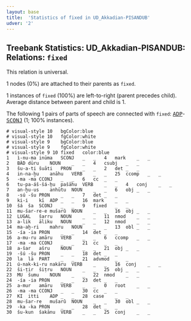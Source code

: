 ```yaml
---
layout: base
title:  'Statistics of fixed in UD_Akkadian-PISANDUB'
udver: '2'
---
```


## Treebank Statistics: UD_Akkadian-PISANDUB: Relations: `fixed`

This relation is universal.

1 nodes (0%) are attached to their parents as `fixed`.

1 instances of `fixed` (100%) are left-to-right (parent precedes child).
Average distance between parent and child is 1.

The following 1 pairs of parts of speech are connected with `fixed`: <tt><a href="akk_pisandub-pos-ADP.html">ADP</a></tt>-<tt><a href="akk_pisandub-pos-SCONJ.html">SCONJ</a></tt> (1; 100% instances).


~~~ conllu
# visual-style 10	bgColor:blue
# visual-style 10	fgColor:white
# visual-style 9	bgColor:blue
# visual-style 9	fgColor:white
# visual-style 9 10 fixed	color:blue
1	ì-nu-ma	inūma	SCONJ	_	_	4	mark	_	_
2	BÀD	dūru	NOUN	_	_	4	csubj	_	_
3	šu-a-ti	šuāti	PRON	_	_	2	det	_	_
4	in-na-ḫu	anāhu	VERB	_	_	25	ccomp	_	_
5	-ma	-ma	CCONJ	_	_	6	cc	_	_
6	tu-pa-áš-šá-ḫu	pašāhu	VERB	_	_	4	conj	_	_
7	an-ḫu-us	anhūtu	NOUN	_	_	6	obj	_	_
8	-sú	-šu	PRON	_	_	7	det	_	_
9	ki-i	kī	ADP	_	_	16	mark	_	_
10	šá	ša	SCONJ	_	_	9	fixed	_	_
11	mu-šar-re-e	mušarû	NOUN	_	_	16	obj	_	_
12	LUGAL	šarru	NOUN	_	_	11	nmod	_	_
13	a-lik	āliku	NOUN	_	_	12	nmod	_	_
14	ma-aḫ-ri	mahru	NOUN	_	_	13	obl	_	_
15	-ía	-ia	PRON	_	_	14	det	_	_
16	a-mu-ru	amāru	VERB	_	_	6	ccomp	_	_
17	-ma	-ma	CCONJ	_	_	21	cc	_	_
18	a-šar	ašru	NOUN	_	_	21	obj	_	_
19	-šú	-šu	PRON	_	_	18	det	_	_
20	la	lā	PART	_	_	21	advmod	_	_
21	ú-nak-ki-ru	nakāru	VERB	_	_	16	conj	_	_
22	ši-ṭir	šiṭru	NOUN	_	_	25	obj	_	_
23	MU	šumu	NOUN	_	_	22	nmod	_	_
24	-ía	-ia	PRON	_	_	23	det	_	_
25	a-mur	amāru	VERB	_	_	0	root	_	_
26	-ma	-ma	CCONJ	_	_	30	cc	_	_
27	KI	itti	ADP	_	_	28	case	_	_
28	mu-šar-re	mušarû	NOUN	_	_	30	obl	_	_
29	-ka	-ka	PRON	_	_	28	det	_	_
30	šu-kun	šakānu	VERB	_	_	25	conj	_	_

~~~


